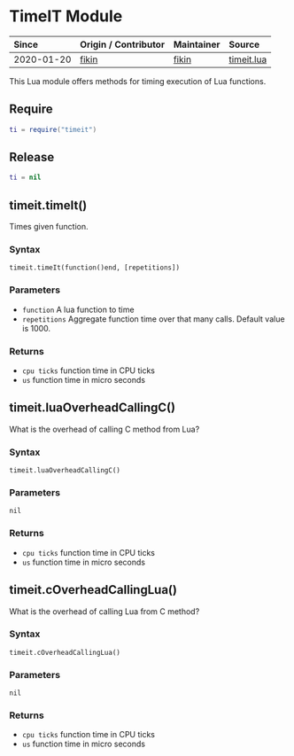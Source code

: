 # TimeIT Module

| Since  | Origin / Contributor  | Maintainer  | Source  |
| :----- | :-------------------- | :---------- | :------ |
| 2020-01-20 | [fikin](https://github.com/fikin) | [fikin](https://github.com/fikin) | [timeit.lua](../../lua_modules/timeit/timeit.lua) |

This Lua module offers methods for timing execution of Lua functions.

## Require

```lua
ti = require("timeit")
```

## Release

```lua
ti = nil
```

## timeit.timeIt()

Times given function.

### Syntax

`timeit.timeIt(function()end, [repetitions])`

### Parameters

- `function` A lua function to time
- `repetitions` Aggregate function time over that many calls. Default value is 1000.

### Returns

- `cpu ticks` function time in CPU ticks
- `us` function time in micro seconds

## timeit.luaOverheadCallingC()

What is the overhead of calling C method from Lua?

### Syntax

`timeit.luaOverheadCallingC()`

### Parameters

`nil`

### Returns

- `cpu ticks` function time in CPU ticks
- `us` function time in micro seconds

## timeit.cOverheadCallingLua()

What is the overhead of calling Lua from C method?

### Syntax

`timeit.cOverheadCallingLua()`

### Parameters

`nil`

### Returns

- `cpu ticks` function time in CPU ticks
- `us` function time in micro seconds
